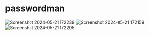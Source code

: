 # passwordman
![Screenshot 2024-05-21 172239](https://github.com/benalaluf/PassMan/assets/94129183/9c9457d4-9f38-47eb-9df3-521cb5548a72)
![Screenshot 2024-05-21 172159](https://github.com/benalaluf/PassMan/assets/94129183/966f3cbc-edf4-4d3a-907d-584b7b63967a)
![Screenshot 2024-05-21 172205](https://github.com/benalaluf/PassMan/assets/94129183/d156abd5-4890-402c-9ef1-292a8500903b)
